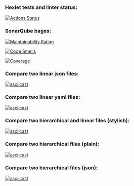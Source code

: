 ### Hexlet tests and linter status:
[![Actions Status](https://github.com/BuilovAlmaty/python-project-50/actions/workflows/hexlet-check.yml/badge.svg)](https://github.com/BuilovAlmaty/python-project-50/actions)

### SonarQube bages:
[![Maintainability Rating](https://sonarcloud.io/api/project_badges/measure?project=BuilovAlmaty_python-project-50&metric=sqale_rating)](https://sonarcloud.io/summary/new_code?id=BuilovAlmaty_python-project-50)

[![Code Smells](https://sonarcloud.io/api/project_badges/measure?project=BuilovAlmaty_python-project-50&metric=code_smells)](https://sonarcloud.io/summary/new_code?id=BuilovAlmaty_python-project-50)

[![Coverage](https://sonarcloud.io/api/project_badges/measure?project=BuilovAlmaty_python-project-50&metric=coverage)](https://sonarcloud.io/summary/new_code?id=BuilovAlmaty_python-project-50)

### Сompare two linear json files:
[![asciicast](https://asciinema.org/a/t9YtNF9l4BHbS8TgSSL0R91dv.svg)](https://asciinema.org/a/t9YtNF9l4BHbS8TgSSL0R91dv)

### Сompare two linear yaml files:
[![asciicast](https://asciinema.org/a/E82ouyn85sVGgHAmYSMTTavmM.svg)](https://asciinema.org/a/E82ouyn85sVGgHAmYSMTTavmM)

### Compare two hierarchical and linear files (stylish):
[![asciicast](https://asciinema.org/a/YE8SC2pOwvsiD6Ubtvev2Fefj.svg)](https://asciinema.org/a/YE8SC2pOwvsiD6Ubtvev2Fefj)

### Compare two hierarchical files (plain):
[![asciicast](https://asciinema.org/a/ntXw2wLKp5Syz3NrW7mfNvCvh.svg)](https://asciinema.org/a/ntXw2wLKp5Syz3NrW7mfNvCvh)

### Compare two hierarchical files (json):
[![asciicast](https://asciinema.org/a/s4VWEXlDzeOiowkUfcNN9EbvI.svg)](https://asciinema.org/a/s4VWEXlDzeOiowkUfcNN9EbvI)
